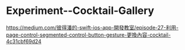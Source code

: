 # Experiment--Cocktail-Gallery

https://medium.com/彼得潘的-swift-ios-app-開發教室/episode-27-利用-page-control-segmented-control-button-gesture-更換內容-cocktail-4c31cbf69d24
